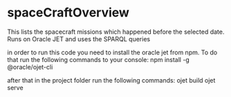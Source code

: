# spaceCraftOverview
This lists the spacecraft missions which happened before the selected date. Runs on Oracle JET and uses the SPARQL queries

in order to run this code you need to install the oracle jet from npm.
To do that run the following commands to your console:
npm install -g @oracle/ojet-cli

after that in the project folder run the following commands:
ojet build
ojet serve
